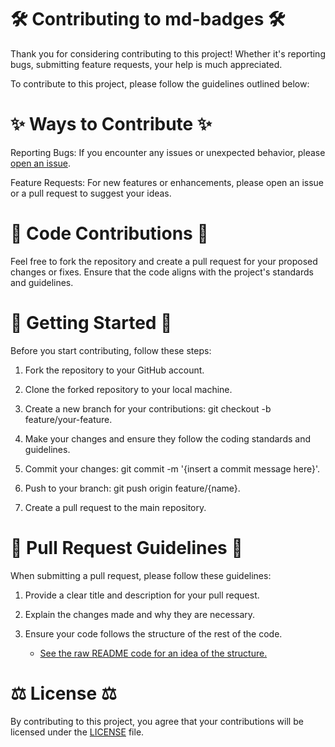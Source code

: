# 🛠️ Contributing to md-badges 🛠️

Thank you for considering contributing to this project! Whether it's reporting bugs, submitting feature requests, your help is much appreciated.

To contribute to this project, please follow the guidelines outlined below:

# ✨ Ways to Contribute ✨
Reporting Bugs: If you encounter any issues or unexpected behavior, please [open an issue](https://github.com/inttter/md-badges/issues).

Feature Requests: For new features or enhancements, please open an issue or a pull request to suggest your ideas.

# 📃 Code Contributions 📃
Feel free to fork the repository and create a pull request for your proposed changes or fixes. Ensure that the code aligns with the project's standards and guidelines.

# 🏁 Getting Started 🏁
Before you start contributing, follow these steps:

1. Fork the repository to your GitHub account.

2. Clone the forked repository to your local machine.

3. Create a new branch for your contributions: git checkout -b feature/your-feature.

4. Make your changes and ensure they follow the coding standards and guidelines.

5. Commit your changes: git commit -m '{insert a commit message here}'.

6. Push to your branch: git push origin feature/{name}.

7. Create a pull request to the main repository.

# 📕 Pull Request Guidelines 📕
When submitting a pull request, please follow these guidelines:

1. Provide a clear title and description for your pull request.

2. Explain the changes made and why they are necessary.

3. Ensure your code follows the structure of the rest of the code. 
   - [See the raw README code for an idea of the structure.](https://github.com/inttter/md-badges/blob/main/README.md?plain=1)

# ⚖️ License ⚖️
By contributing to this project, you agree that your contributions will be licensed under the [LICENSE](LICENSE) file.
